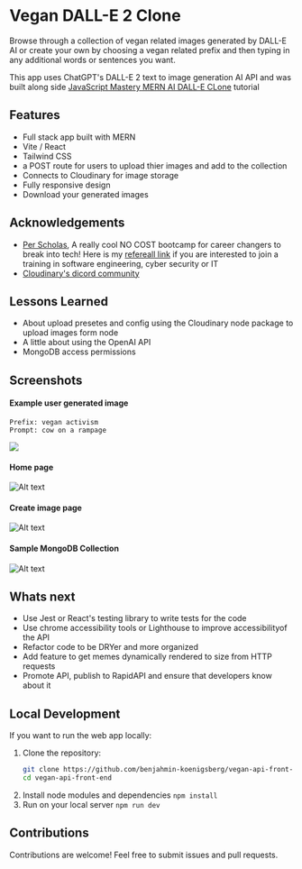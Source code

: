 # Vegan DALL-E 2 Clone

Browse through a collection of vegan related images generated by DALL-E AI or create your own by choosing a vegan related prefix and then typing in any additional words or sentences you want.

This app uses ChatGPT's DALL-E 2 text to image generation AI API and was built along side [JavaScript Mastery MERN AI DALL-E CLone](https://www.youtube.com/watch?v=EyIvuigqDoA) tutorial

## Features

- Full stack app built with MERN
- Vite / React
- Tailwind CSS
- a POST route for users to upload thier images and add to the collection
- Connects to Cloudinary for image storage
- Fully responsive design
- Download your generated images



## Acknowledgements

-  [Per Scholas](https://www.perscholas.org), A really cool NO COST bootcamp for career changers to break into tech!
Here is my [refereall link](https://perscholas.referralrock.com/l/WEMG997C/) if you are interested to join a training in software engineering, cyber security or IT
 - [Cloudinary's dicord community](https://support.cloudinary.com/hc/en-us/community/posts/9456264181906-Announcing-the-new-Cloudinary-Community-and-Discord-server)


## Lessons Learned

- About upload presetes and config using the Cloudinary node package to upload images form node
- A little about using the OpenAI API
- MongoDB access permissions


## Screenshots

#### Example user generated image
```
Prefix: vegan activism
Prompt: cow on a rampage
```
<img src="https://res.cloudinary.com/benjahmin/image/upload/v1704990660/veganAI/zhtwm1iqmuaah1c9ed0d.png" />

#### Home page
![Alt text](<screen_shots/vegan dall-e home page.png>)
#### Create image page
![Alt text](<screen_shots/vegan dall-e create page.png>)
#### Sample MongoDB Collection
![Alt text](<screen_shots/Vegan dall-e Schema.png>)

## Whats next

- Use Jest or React's testing library to write tests for the code
- Use chrome accessibility tools or Lighthouse to improve accessibilityof the API
- Refactor code to be DRYer and more organized
- Add feature to get memes dynamically rendered to size from HTTP requests
- Promote API, publish to RapidAPI and ensure that developers know about it

## Local Development

If you want to run the web app locally:

1. Clone the repository:
   ```bash
   git clone https://github.com/benjahmin-koenigsberg/vegan-api-front-end.git
   cd vegan-api-front-end

2. Install node modules and dependencies
```npm install ```
3. Run on your local server
```npm run dev```


## Contributions

Contributions are welcome! Feel free to submit issues and pull requests.
